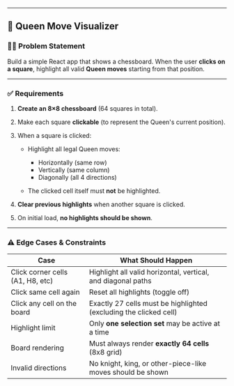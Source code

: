 
---

## 👑 Queen Move Visualizer

### 👨‍🎓 Problem Statement

Build a simple React app that shows a chessboard. When the user **clicks on a square**, highlight all valid **Queen moves** starting from that position.

---

### ✅ Requirements

1. **Create an 8×8 chessboard** (64 squares in total).
2. Make each square **clickable** (to represent the Queen's current position).
3. When a square is clicked:

   * Highlight all legal Queen moves:

     * Horizontally (same row)
     * Vertically (same column)
     * Diagonally (all 4 directions)
   * The clicked cell itself must **not** be highlighted.
4. **Clear previous highlights** when another square is clicked.
5. On initial load, **no highlights should be shown**.

---

### ⚠️ Edge Cases & Constraints

| Case                             | What Should Happen                                                |
| -------------------------------- | ----------------------------------------------------------------- |
| Click corner cells (A1, H8, etc) | Highlight all valid horizontal, vertical, and diagonal paths      |
| Click same cell again            | Reset all highlights (toggle off)                                 |
| Click any cell on the board      | Exactly 27 cells must be highlighted (excluding the clicked cell) |
| Highlight limit                  | Only **one selection set** may be active at a time                |
| Board rendering                  | Must always render **exactly 64 cells** (8x8 grid)                |
| Invalid directions               | No knight, king, or other-piece-like moves should be shown        |


